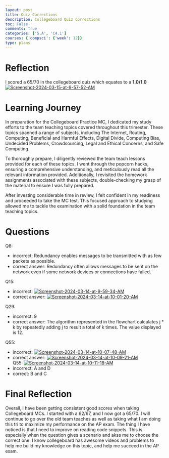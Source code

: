 ```yaml
---
layout: post
title: Quiz Corrections
description: Collegeboard Quiz Corrections
toc: False
comments: True
categories: ['5.A', 'C4.1']
courses: {'compsci': {'week': 12}}
type: plans
---
```

# Reflection
I scored a 65/70 in the collegeboard quiz which equates to a **1.0/1.0**
<a href="https://ibb.co/RcgVVsw"><img src="https://i.ibb.co/x62RRBT/Screenshot-2024-03-15-at-9-57-52-AM.png" alt="Screenshot-2024-03-15-at-9-57-52-AM" border="0"></a>

# Learning Journey
In preparation for the Collegeboard Practice MC, I dedicated my study efforts to the team teaching topics covered throughout this trimester. These topics spanned a range of subjects, including The Internet, Routing, Computing, Beneficial and Harmful Effects, Digital Divide, Computing Bias, Undecided Problems, Crowdsourcing, Legal and Ethical Concerns, and Safe Computing.

To thoroughly prepare, I diligently reviewed the team teach lessons provided for each of these topics. I went through the popcorn hacks, ensuring a comprehensive understanding, and meticulously read all the relevant information provided. Additionally, I revisited the homework assignments associated with these subjects, double-checking my grasp of the material to ensure I was fully prepared.

After investing considerable time in review, I felt confident in my readiness and proceeded to take the MC test. This focused approach to studying allowed me to tackle the examination with a solid foundation in the team teaching topics.

# Questions

Q8:
- incorrect: Redundancy enables messages to be transmitted with as few packets as possible.
- correct answer: Redundancy often allows messages to be sent on the network even if some network devices or connections have failed.


Q15:
- incorrect: 
<a href="https://ibb.co/SNMScTx"><img src="https://i.ibb.co/zsBdFc5/Screenshot-2024-03-14-at-9-59-34-AM.png" alt="Screenshot-2024-03-14-at-9-59-34-AM" border="0"></a><br />
- correct answer: 
<a href="https://ibb.co/0tLnGzq"><img src="https://i.ibb.co/bJV6KG1/Screenshot-2024-03-14-at-10-01-20-AM.png" alt="Screenshot-2024-03-14-at-10-01-20-AM" border="0"></a><br />

Q29:
- incorrect: 9
- correct answer: The algorithm represented in the flowchart calculates j * k by repeatedly adding j to result a total of k times. The value displayed is 12.

Q55:
- incorrect: 
<a href="https://imgbb.com/"><img src="https://i.ibb.co/fSsnm3x/Screenshot-2024-03-14-at-10-07-48-AM.png" alt="Screenshot-2024-03-14-at-10-07-48-AM" border="0"></a><br />
- correct answer: 
<a href="https://ibb.co/JmSxrM2"><img src="https://i.ibb.co/wB2JpxC/Screenshot-2024-03-14-at-10-09-21-AM.png" alt="Screenshot-2024-03-14-at-10-09-21-AM" border="0"></a><br />
Q55:
<a href="https://ibb.co/dcCgBRf"><img src="https://i.ibb.co/FWZV6Fh/Screenshot-2024-03-14-at-10-11-18-AM.png" alt="Screenshot-2024-03-14-at-10-11-18-AM" border="0"></a><br />
- incorrect: A and D
- correct: B and C

# Final Reflection
Overall, I have been getting consistent good scores when taking Collegeboard MCs. I started with a 62/67, and I now got a 65/70. I will continue to go over the old team teaches as well as taking what I am doing this tri to maximize my performance on the AP exam. The thing I have noticed is that I need to improve on reading code snippets. This is especially when the question gives a scenario and akss me to choose the correct one. I know collegeboard has awesome videos and problems to help me build my knowledge on this topic, and help me succeed in the AP exam.